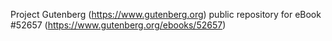 Project Gutenberg (https://www.gutenberg.org) public repository for
eBook #52657 (https://www.gutenberg.org/ebooks/52657)
